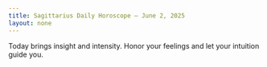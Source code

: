 ```yaml
---
title: Sagittarius Daily Horoscope – June 2, 2025
layout: none
---
```


Today brings insight and intensity. Honor your feelings and let your intuition guide you.
